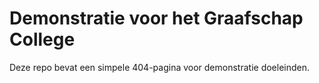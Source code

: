 # Demonstratie voor het Graafschap College
Deze repo bevat een simpele 404-pagina voor demonstratie doeleinden.
